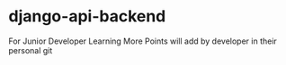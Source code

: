 # django-api-backend
For Junior Developer Learning
More Points will add by developer in their personal git
